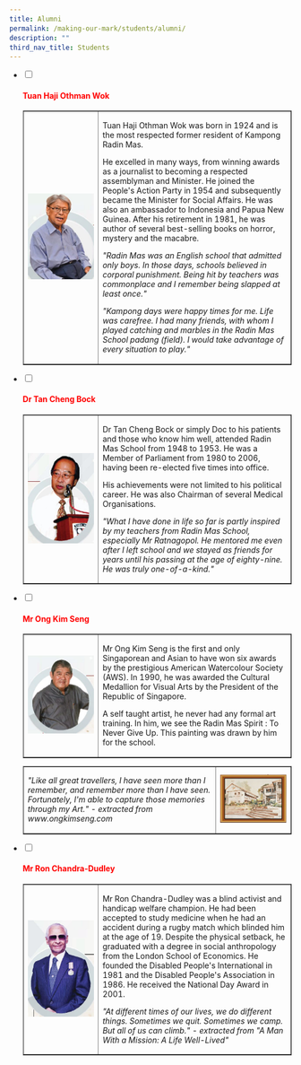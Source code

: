 ```yaml
---
title: Alumni
permalink: /making-our-mark/students/alumni/
description: ""
third_nav_title: Students
---
```

<ul class="jekyllcodex_accordion">
<li><input id="accordion1" type="checkbox" /> <label for="accordion1"><h4><strong><span style="color: #ff0000;">Tuan Haji Othman Wok</span></strong></h4></label>
<div>
<table style="border-collapse: collapse; width: 100%;" border="1">
<tbody>
<tr>
<td style="width: 28%;"><img src="/images/sal1.jpg"></td>
<td style="width: 72%;"><p>Tuan Haji Othman Wok was born in 1924 and is the most respected former resident of Kampong Radin Mas.</p>
<p>He excelled in many ways, from winning awards as a journalist to becoming a respected assemblyman and Minister. He joined the People's Action Party in 1954 and subsequently became the Minister for Social Affairs. He was also an ambassador to Indonesia and Papua New Guinea. After his retirement in 1981, he was author of several best-selling books on horror, mystery and the macabre.</p>
<p><em>"Radin Mas was an English school that admitted only boys. In those days, schools believed in corporal punishment. Being hit by teachers was commonplace and I remember being slapped at least once."</em></p>
<p><em>"Kampong days were happy times for me. Life was carefree. I had many friends, with whom I played catching and marbles in the Radin Mas School padang (field). I would take advantage of every situation to play."</em></p></td>
</tr>
</tbody>
</table>
</div>
</li>
<li><input id="accordion2" type="checkbox" /> <label for="accordion2"><h4><strong><span style="color: #ff0000;">Dr Tan Cheng Bock</span></strong></h4></label>
<div>
<table style="border-collapse: collapse; width: 100%;" border="1">
<tbody>
<tr>
<td style="width: 28%;"><img src="/images/sal2.jpg"></td>
<td style="width: 72%;"><p>Dr Tan Cheng Bock or simply Doc to his patients and those who know him well, attended Radin Mas School from 1948 to 1953. He was a Member of Parliament from 1980 to 2006, having been re-elected five times into office.</p>
<p>His achievements were not limited to his political career. He was also Chairman of several Medical Organisations.</p>
<p><em>"What I have done in life so far is partly inspired by my teachers from Radin Mas School, especially Mr Ratnagopol. He mentored me even after I left school and we stayed as friends for years until his passing at the age of eighty-nine. He was truly one-of-a-kind."</em></p></td>
</tr>
</tbody>
</table>
</div>
</li>
<li><input id="accordion3" type="checkbox" /> <label for="accordion3"><h4><strong><span style="color: #ff0000;">Mr Ong Kim Seng</span></strong></h4></label>
<div>
<table style="border-collapse: collapse; width: 100%;" border="1">
<tbody>
<tr>
<td style="width: 28%;"><img src="/images/sal3.jpg"></td>
<td style="width: 72%;"><p>Mr Ong Kim Seng is the first and only Singaporean and Asian to have won six awards by the prestigious American Watercolour Society (AWS). In 1990, he was awarded the Cultural Medallion for Visual Arts by the President of the Republic of Singapore.</p>
<p>A self taught artist, he never had any formal art training. In him, we see the Radin Mas Spirit : To Never Give Up. This painting was drawn by him for the school.</p></td>
</tr>
</tbody>
</table>
<table style="border-collapse: collapse; width: 100%;" border="1">
<tbody>
<tr>
<td style="width: 72%;"><p><em>"Like all great travellers, I have seen more than I remember, and remember more than I have seen. Fortunately, I'm able to capture those memories through my Art." - extracted from www.ongkimseng.com</em></p></td>
<td style="width: 28%;"><img src="/images/sal4.jpg"></td>
</tr>
</tbody>
</table>
</div>
</li>
<li><input id="accordion4" type="checkbox" /> <label for="accordion4"><h4><strong><span style="color: #ff0000;">Mr Ron Chandra-Dudley</span></strong></h4></label>
<div>
<table style="border-collapse: collapse; width: 100%;" border="1">
<tbody>
<tr>
<td style="width: 28%;"><img src="/images/sal5.jpg"></td>
<td style="width: 72%;"><p>Mr Ron Chandra-Dudley was a blind activist and handicap welfare champion. He had been accepted to study medicine when he had an accident during a rugby match which blinded him at the age of 19. Despite the physical setback, he graduated with a degree in social anthropology from the London School of Economics. He founded the Disabled People's International in 1981 and the Disabled People's Association in 1986. He received the National Day Award in 2001.</p>
<p><em>"At different times of our lives, we do different things. Sometimes we quit. Sometimes we camp. But all of us can climb." - extracted from "A Man With a Mission: A Life Well-Lived"</em></p></td>
</tr>
</tbody>
</table>
</div>
</li>